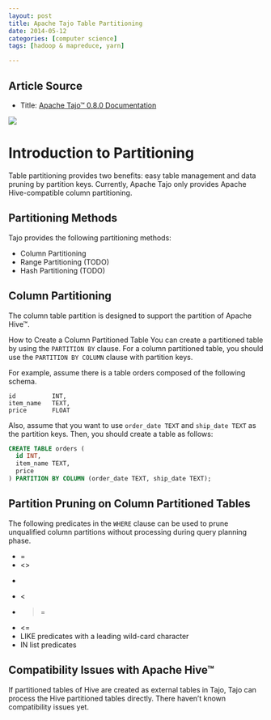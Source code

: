 ```yaml
---
layout: post
title: Apache Tajo Table Partitioning
date: 2014-05-12
categories: [computer science]
tags: [hadoop & mapreduce, yarn]

---
```


## Article Source
* Title: [Apache Tajo™ 0.8.0 Documentation](http://tajo.apache.org/docs/0.8.0/table_partitioning.html)

[![](http://sungsoo.github.com/images/tajo-documentation.png)](http://sungsoo.github.com/images/tajo-documentation.png)

# Introduction to Partitioning

Table partitioning provides two benefits: easy table management and data pruning by partition keys. Currently, Apache Tajo only provides Apache Hive-compatible column partitioning.

## Partitioning Methods

Tajo provides the following partitioning methods:

* Column Partitioning
* Range Partitioning (TODO)
* Hash Partitioning (TODO)

## Column Partitioning
The column table partition is designed to support the partition of Apache Hive™.

How to Create a Column Partitioned Table
You can create a partitioned table by using the `PARTITION BY` clause. For a column partitioned table, you should use the `PARTITION BY COLUMN` clause with partition keys.

For example, assume there is a table orders composed of the following schema.

```
id          INT,
item_name   TEXT,
price       FLOAT
```

Also, assume that you want to use `order_date TEXT` and `ship_date TEXT` as the partition keys. Then, you should create a table as follows:

```sql
CREATE TABLE orders (
  id INT,
  item_name TEXT,
  price
) PARTITION BY COLUMN (order_date TEXT, ship_date TEXT);
```

## Partition Pruning on Column Partitioned Tables
The following predicates in the `WHERE` clause can be used to prune unqualified column partitions without processing during query planning phase.

* =
* <>
* >
* <
* >=
* <=
* LIKE predicates with a leading wild-card character
* IN list predicates

## Compatibility Issues with Apache Hive™

If partitioned tables of Hive are created as external tables in Tajo, Tajo can process the Hive partitioned tables directly. There haven’t known compatibility issues yet. 